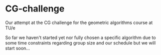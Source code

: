 # CG-challenge
Our attempt at the CG challenge for the geometric algorithms course at TU/e

So far we haven't started yet nor fully chosen a specific algorithm due to some time constraints regarding group size and our schedule but we will start soon...

